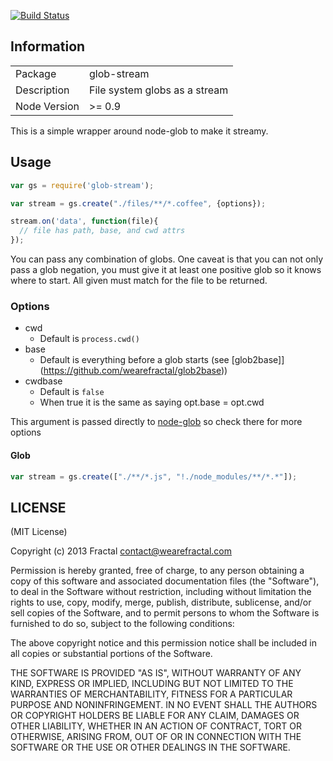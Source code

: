 [![Build Status](https://travis-ci.org/wearefractal/glob-stream.png?branch=master)](https://travis-ci.org/wearefractal/glob-stream)

## Information

<table>
<tr> 
<td>Package</td><td>glob-stream</td>
</tr>
<tr>
<td>Description</td>
<td>File system globs as a stream</td>
</tr>
<tr>
<td>Node Version</td>
<td>>= 0.9</td>
</tr>
</table>

This is a simple wrapper around node-glob to make it streamy.

## Usage

```javascript
var gs = require('glob-stream');

var stream = gs.create("./files/**/*.coffee", {options});

stream.on('data', function(file){
  // file has path, base, and cwd attrs
});
```

You can pass any combination of globs. One caveat is that you can not only pass a glob negation, you must give it at least one positive glob so it knows where to start. All given must match for the file to be returned.

### Options

- cwd
  - Default is `process.cwd()`
- base
  - Default is everything before a glob starts (see [glob2base]](https://github.com/wearefractal/glob2base))
- cwdbase
  - Default is `false`
  - When true it is the same as saying opt.base = opt.cwd

This argument is passed directly to [node-glob](https://github.com/isaacs/node-glob) so check there for more options

#### Glob

```javascript
var stream = gs.create(["./**/*.js", "!./node_modules/**/*.*"]);
```

## LICENSE

(MIT License)

Copyright (c) 2013 Fractal <contact@wearefractal.com>

Permission is hereby granted, free of charge, to any person obtaining
a copy of this software and associated documentation files (the
"Software"), to deal in the Software without restriction, including
without limitation the rights to use, copy, modify, merge, publish,
distribute, sublicense, and/or sell copies of the Software, and to
permit persons to whom the Software is furnished to do so, subject to
the following conditions:

The above copyright notice and this permission notice shall be
included in all copies or substantial portions of the Software.

THE SOFTWARE IS PROVIDED "AS IS", WITHOUT WARRANTY OF ANY KIND,
EXPRESS OR IMPLIED, INCLUDING BUT NOT LIMITED TO THE WARRANTIES OF
MERCHANTABILITY, FITNESS FOR A PARTICULAR PURPOSE AND
NONINFRINGEMENT. IN NO EVENT SHALL THE AUTHORS OR COPYRIGHT HOLDERS BE
LIABLE FOR ANY CLAIM, DAMAGES OR OTHER LIABILITY, WHETHER IN AN ACTION
OF CONTRACT, TORT OR OTHERWISE, ARISING FROM, OUT OF OR IN CONNECTION
WITH THE SOFTWARE OR THE USE OR OTHER DEALINGS IN THE SOFTWARE.
